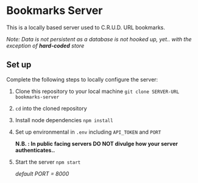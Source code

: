 # Bookmarks Server

This is a locally based server used to C.R.U.D. URL bookmarks.

*Note: Data is not persistent as a database is not hooked up, yet.. with the exception of **hard-coded** store*

## Set up

Complete the following steps to locally configure the server:

1. Clone this repository to your local machine `git clone SERVER-URL bookmarks-server`
2. `cd` into the cloned repository
3. Install node dependencies `npm install`
4. Set up environmental in `.env` including `API_TOKEN` and `PORT`
   
   **N.B. :  In public facing servers DO NOT divulge how your server authenticates..**
5. Start the server `npm start`

   *default PORT = 8000*